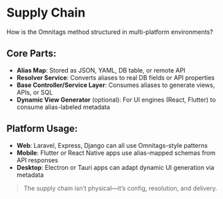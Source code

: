 # Supply Chain

How is the Omnitags method structured in multi-platform environments?

## Core Parts:
- **Alias Map**: Stored as JSON, YAML, DB table, or remote API
- **Resolver Service**: Converts aliases to real DB fields or API properties
- **Base Controller/Service Layer**: Consumes aliases to generate views, APIs, or SQL
- **Dynamic View Generator** (optional): For UI engines (React, Flutter) to consume alias-labeled metadata

## Platform Usage:
- **Web**: Laravel, Express, Django can all use Omnitags-style patterns
- **Mobile**: Flutter or React Native apps use alias-mapped schemas from API responses
- **Desktop**: Electron or Tauri apps can adapt dynamic UI generation via metadata

> The supply chain isn’t physical—it’s config, resolution, and delivery.
